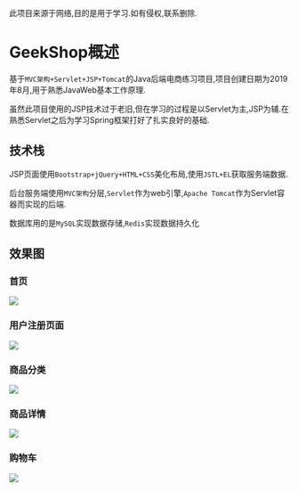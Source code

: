 此项目来源于网络,目的是用于学习.如有侵权,联系删除.

# GeekShop概述

基于`MVC架构+Servlet+JSP+Tomcat`的Java后端电商练习项目,项目创建日期为2019年8月,用于熟悉JavaWeb基本工作原理.

虽然此项目使用的JSP技术过于老旧,但在学习的过程是以Servlet为主,JSP为辅.在熟悉Servlet之后为学习Spring框架打好了扎实良好的基础.
## 技术栈
JSP页面使用`Bootstrap+jQuery+HTML+CSS`美化布局,使用`JSTL+EL`获取服务端数据.

后台服务端使用`MVC架构`分层,`Servlet`作为web引擎,`Apache Tomcat`作为Servlet容器而实现的后端.

数据库用的是`MySQL`实现数据存储,`Redis`实现数据持久化

## 效果图

### 首页
![](https://cdn.jsdelivr.net/gh/realLiamTurner/Image-Hosting-Service/GeekShop/README/indexpag.png)

### 用户注册页面
![](https://cdn.jsdelivr.net/gh/realLiamTurner/Image-Hosting-Service/GeekShop/README/register.png)

### 商品分类
![](https://cdn.jsdelivr.net/gh/realLiamTurner/Image-Hosting-Service/GeekShop/README/20200623002342.png)

### 商品详情
![](https://cdn.jsdelivr.net/gh/realLiamTurner/Image-Hosting-Service/GeekShop/README/productInfo.png)

### 购物车
![](https://cdn.jsdelivr.net/gh/realLiamTurner/Image-Hosting-Service/GeekShop/README/addcart.png)







